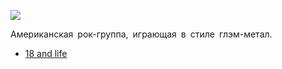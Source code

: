 ![](/songs/stu/Skid%20Row/skid_row.jpg)  

Американская рок-группа, играющая в стиле глэм-метал.

* [18 and life](/songs/stu/Skid%20Row/18%20and%20life)
